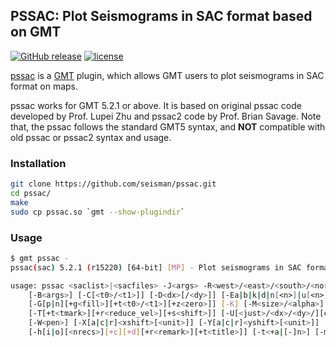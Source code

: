 ## PSSAC: Plot Seismograms in SAC format based on GMT

[![GitHub release](https://img.shields.io/github/release/seisman/pssac.svg)](https://github.com/seisman/pssac/releases)
[![license](https://img.shields.io/github/license/seisman/pssac.svg)](/LICENSE)

[pssac](https://github.com/seisman/pssac) is a [GMT](http://gmt.soest.hawaii.edu/) plugin,
which allows GMT users to plot seismograms in SAC format on maps.

pssac works for GMT 5.2.1 or above. It is based on original pssac code
developed by Prof. Lupei Zhu and pssac2 code by Prof. Brian Savage.
Note that, the pssac follows the standard GMT5 syntax, and
**NOT** compatible with old pssac or pssac2 syntax and usage.

### Installation

~~~bash
git clone https://github.com/seisman/pssac.git
cd pssac/
make
sudo cp pssac.so `gmt --show-plugindir`
~~~

### Usage

~~~bash
$ gmt pssac -
pssac(sac) 5.2.1 (r15220) [64-bit] [MP] - Plot seismograms in SAC format on maps

usage: pssac <saclist>|<sacfiles> -J<args> -R<west>/<east>/<south>/<north>[/<zmin>/<zmax>][r]
	[-B<args>] [-C[<t0>/<t1>]] [-D<dx>[/<dy>]] [-Ea|b|k|d|n[<n>]|u[<n>]] [-F[i][q][r]]
	[-G[p|n][+g<fill>][+t<t0>/<t1>][+z<zero>]] [-K] [-M<size>/<alpha>] [-O] [-P]
	[-T[+t<tmark>][+r<reduce_vel>][+s<shift>]] [-U[<just>/<dx>/<dy>/][c|<label>]] [-V[<level>]]
	[-W<pen>] [-X[a|c|r]<xshift>[<unit>]] [-Y[a|c|r]<yshift>[<unit>]] [-c<ncopies>]
	[-h[i|o][<nrecs>][+c][+d][+r<remark>][+t<title>]] [-t<+a|[-]n>] [-m<sec_per_measuer>] [-v]
~~~
